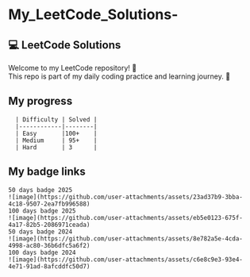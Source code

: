 # My_LeetCode_Solutions- 

## 💻 LeetCode Solutions


Welcome to my LeetCode repository! 👋  
This repo is part of my daily coding practice and learning journey. 🚀



## My progress

      | Difficulty | Solved |
      |------------|--------|
      | Easy       |100+    |
      | Medium     | 95+    |
      | Hard       | 3      |     
      
## My badge links 
    50 days badge 2025
    ![image](https://github.com/user-attachments/assets/23ad37b9-3bba-4c18-9507-2ea7fb996588)
    100 days badge 2025
    ![image](https://github.com/user-attachments/assets/eb5e0123-675f-4a17-82b5-2086971ceada)
    50 days badge 2024
    ![image](https://github.com/user-attachments/assets/8e782a5e-4cda-4998-ac80-36b6dfc5a6f2)
    100 days badge 2024
    ![image](https://github.com/user-attachments/assets/c6e8c9e3-93e4-4e71-91ad-8afcddfc50d7)


